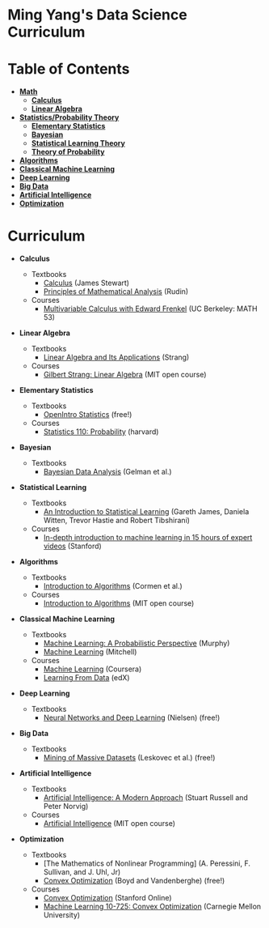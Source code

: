 # Ming Yang's Data Science Curriculum


Table of Contents
=================

* [**Math**](#Math)
  * [**Calculus**](#Calculus)
  * [**Linear Algebra**](#Linear-Algebra)
* [**Statistics/Probability Theory**](#Statistics-Probability-Theory)
  * [**Elementary Statistics**](#General-Statistics)
  * [**Bayesian**](#Bayesian)
  * [**Statistical Learning Theory**](#Statistical-Learning-Theory)
  * [**Theory of Probability**](#Theory-of-Probability)
* [**Algorithms**](#Algorithms)
* [**Classical Machine Learning**](#General-Machine-Learning)
* [**Deep Learning**](#Advanced-Machine-Learning)
* [**Big Data**](#Big-Data)
* [**Artificial Intelligence**](#Artificial-Intelligence)
* [**Optimization**](#Optimization)
  

Curriculum
==========
  * <a name="Calculus"></a>**Calculus**
      * Textbooks
          * [Calculus](https://www.stewartcalculus.com/) (James Stewart) 
          * [Principles of Mathematical Analysis](http://www.mheducation.com/highered/product/principles-mathematical-analysis-rudin/007054235X.html) (Rudin)
      * Courses
          * [Multivariable Calculus with Edward Frenkel](https://www.youtube.com/playlist?list=PLaLOVNqqD-2GcoO8CLvCbprz2J0_1uaoZ) (UC Berkeley: MATH 53)
  * <a name="Linear-Algebra"></a>**Linear Algebra**
      * Textbooks
          * [Linear Algebra and Its Applications](http://www.cengage.com/search/productOverview.do?N=16+4294922413+4294952008) (Strang) 
      * Courses
           * [Gilbert Strang: Linear Algebra](https://ocw.mit.edu/courses/mathematics/18-06-linear-algebra-spring-2010/) (MIT open course)
  * <a name="Elementary Statistics and Probability"></a>**Elementary Statistics**
      * Textbooks
           * [OpenIntro Statistics](https://www.openintro.org/stat/index.php) (free!)
      * Courses
           * [Statistics 110: Probability](https://projects.iq.harvard.edu/stat110/home) (harvard)
  * <a name="Bayesian"></a>**Bayesian**
      * Textbooks
           * [Bayesian Data Analysis](http://www.stat.columbia.edu/~gelman/book/) (Gelman et al.)
  * <a name="Statistical-Learning"></a>**Statistical Learning**
      * Textbooks
          * [An Introduction to Statistical Learning](http://www-bcf.usc.edu/~gareth/ISL/) (Gareth James, Daniela Witten, Trevor Hastie and Robert Tibshirani)
      * Courses
        * [In-depth introduction to machine learning in 15 hours of expert videos](https://www.r-bloggers.com/in-depth-introduction-to-machine-learning-in-15-hours-of-expert-videos/) (Stanford)
      
   * <a name="Algorithms"></a>**Algorithms**
      * Textbooks
        * [Introduction to Algorithms](https://mitpress.mit.edu/books/introduction-algorithms) (Cormen et al.)
      * Courses
        * [Introduction to Algorithms](https://ocw.mit.edu/courses/electrical-engineering-and-computer-science/6-006-introduction-to-algorithms-fall-2011/) (MIT open course)
   * <a name="Classical-Machine-Learning"></a>**Classical Machine Learning**
      * Textbooks
          * [Machine Learning: A Probabilistic Perspective](http://www.cs.ubc.ca/~murphyk/MLbook/) (Murphy)
          * [Machine Learning](http://www.cs.cmu.edu/~tom/mlbook.html) (Mitchell)
      * Courses
          * [Machine Learning](https://www.coursera.org/learn/machine-learning) (Coursera)
          * [Learning From Data](https://www.edx.org/course/learning-data-introductory-machine-caltechx-cs1156x-0) (edX) 
   * <a name="Deep-Learning"></a>**Deep Learning**
        * Textbooks
            * [Neural Networks and Deep Learning](http://neuralnetworksanddeeplearning.com/) (Nielsen) (free!)
            
   * <a name="Big-Data"></a>**Big Data**
        * Textbooks
          * [Mining of Massive Datasets](http://www.mmds.org/) (Leskovec et al.) (free!)
   * <a name="Artificial-Intelligence"></a>**Artificial Intelligence**
        * Textbooks
            * [Artificial Intelligence: A Modern Approach](http://aima.cs.berkeley.edu/) (Stuart Russell and Peter Norvig)
        * Courses
            * [Artificial Intelligence](https://ocw.mit.edu/courses/electrical-engineering-and-computer-science/6-034-artificial-intelligence-fall-2010/) (MIT open course)
   * <a name="Optimization"></a>**Optimization**
       * Textbooks
          * [The Mathematics of Nonlinear Programming] (A. Peressini, F. Sullivan, and J. Uhl, Jr)
          * [Convex Optimization](http://web.stanford.edu/~boyd/cvxbook/) (Boyd and Vandenberghe) (free!)
       * Courses
          * [Convex Optimization](https://lagunita.stanford.edu/courses/Engineering/CVX101/Winter2014/about) (Stanford Online)
          * [Machine Learning 10-725: Convex Optimization](http://www.stat.cmu.edu/~ryantibs/convexopt/) (Carnegie Mellon University)
 


